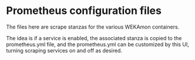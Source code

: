 # Prometheus configuration files

The files here are scrape stanzas for the various WEKAmon containers.

The idea is if a service is enabled, the associated stanza is copied to the prometheus.yml file, and the 
prometheus.yml can be customized by this UI, turning scraping services on and off as desired.

